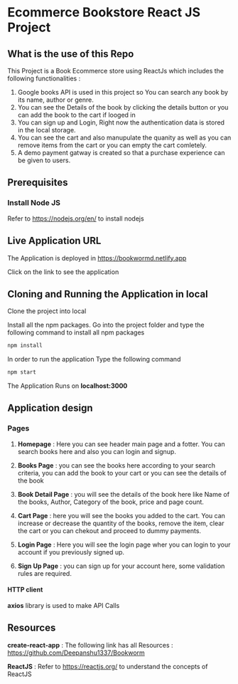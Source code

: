 # Ecommerce Bookstore React JS Project

## What is the use of this Repo

This Project is a Book Ecommerce store using ReactJs which includes the following functionalities :

1. Google books API is used in this project so You can search any book by its name, author or genre.
2. You can see the Details of the book by clicking the details button or you can add the book to the cart if looged in
3. You can sign up and Login, Right now the authentication data is stored in the local storage.
4. You can see the cart and also manupulate the quanity as well as you can remove items from the cart or you can empty the cart comletely.
5. A demo payment gatway is created so that a purchase experience can be given to users.

## Prerequisites

### Install Node JS

Refer to https://nodejs.org/en/ to install nodejs

## Live Application URL

The Application is deployed in https://bookwormd.netlify.app

Click on the link to see the application

## Cloning and Running the Application in local

Clone the project into local

Install all the npm packages. Go into the project folder and type the following command to install all npm packages

```bash
npm install
```

In order to run the application Type the following command

```bash
npm start
```

The Application Runs on **localhost:3000**

## Application design

### Pages

1. **Homepage** : Here you can see header main page and a fotter. You can search books here and also you can login and signup.
2. **Books Page** : you can see the books here according to your search criteria, you can add the book to your cart or you can see the details of the book

3. **Book Detail Page** : you will see the details of the book here like Name of the books, Author, Category of the book, price and page count.

4. **Cart Page** : here you will see the books you added to the cart. You can increase or decrease the quantity of the books, remove the item, clear the cart or you can chekout and proceed to dummy payments.

5. **Login Page** : Here you will see the login page wher you can login to your account if you previously signed up.

6. **Sign Up Page** : you can sign up for your account here, some validation rules are required.

#### HTTP client

**axios** library is used to make API Calls

## Resources

**create-react-app** : The following link has all Resources :
https://github.com/Deepanshu1337/Bookworm

**ReactJS** : Refer to https://reactjs.org/ to understand the concepts of ReactJS
